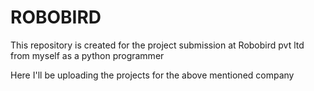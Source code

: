 # ROBOBIRD

This repository is created for the project submission at Robobird pvt ltd from myself as a python programmer 

Here I'll be uploading the projects for the above mentioned company
